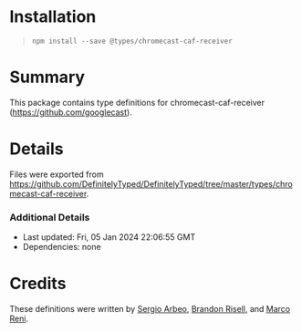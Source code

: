 # Installation
> `npm install --save @types/chromecast-caf-receiver`

# Summary
This package contains type definitions for chromecast-caf-receiver (https://github.com/googlecast).

# Details
Files were exported from https://github.com/DefinitelyTyped/DefinitelyTyped/tree/master/types/chromecast-caf-receiver.

### Additional Details
 * Last updated: Fri, 05 Jan 2024 22:06:55 GMT
 * Dependencies: none

# Credits
These definitions were written by [Sergio Arbeo](https://github.com/Serabe), [Brandon Risell](https://github.com/brandonrisell), and [Marco Reni](https://github.com/marcoreni).
